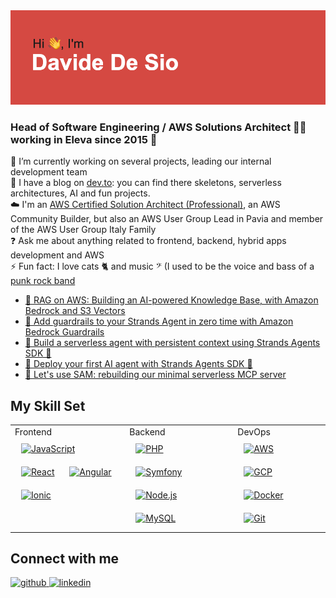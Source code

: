 <br><br> 
<img src="https://github.com/davide-desio-eleva/davide-desio-eleva/blob/main/header.png?raw=true" />

### Head of Software Engineering / AWS Solutions Architect 👨‍💻<br> working in Eleva since 2015 🚀
<div>
🔭 I’m currently working on several projects, leading our internal development team<br>
📝 I have a blog on <a target="_blank" href="https://dev.to/ddesio">dev.to</a>: you can find there skeletons, serverless architectures, AI and fun projects.<br>
☁️ I'm an <a target="_blank" href="https://www.credly.com/earner/earned/share/9929fdf2-7a3d-4013-9de6-57c80e4920b9">AWS Certified Solution Architect (Professional)</a>, an AWS Community Builder, but also an AWS User Group Lead in Pavia and member of the AWS User Group Italy Family<br>
❓ Ask me about anything related to frontend, backend, hybrid apps development and AWS<br> 
⚡ Fun fact: I love cats 🐈 and music 𝄢 (I used to be the voice and bass of a <a target="_blank" href="https://soundcloud.com/melodiedistorte">punk rock band</a><br>
</div>

<!-- BLOG-POST-LIST:START -->
- [🤖 RAG on AWS: Building an AI-powered Knowledge Base, with Amazon Bedrock and S3 Vectors](https://dev.to/aws-builders/rag-on-aws-building-an-ai-powered-knowledge-base-with-amazon-bedrock-and-s3-vectors-11kc)
- [🚦 Add guardrails to your Strands Agent in zero time with Amazon Bedrock Guardrails](https://dev.to/aws-builders/add-guardrails-to-your-strands-agent-in-zero-time-with-amazon-bedrock-guardrails-1gam)
- [🧬 Build a serverless agent with persistent context using Strands Agents SDK 📝](https://dev.to/aws-builders/build-a-serverless-agent-with-persistent-context-using-strands-agents-sdk-4phh)
- [🤖 Deploy your first AI agent with Strands Agents SDK 🤖](https://dev.to/aws-builders/deploy-your-first-ai-agent-with-strands-agents-sdk-j85)
- [🚀 Let&#39;s use SAM: rebuilding our minimal serverless MCP server](https://dev.to/aws-builders/lets-use-sam-rebuilding-our-minimal-serverless-mcp-server-4k99)
<!-- BLOG-POST-LIST:END -->

## My Skill Set
<table>
  <tr>
    <td valign="top">
      Frontend  
      <div>  
        <a href="https://www.javascript.com/" target="_blank"><img style="margin: 10px" src="https://profilinator.rishav.dev/skills-assets/javascript-original.svg" alt="JavaScript" height="50" /></a>  
        <a href="https://reactjs.org/" target="_blank"><img style="margin: 10px" src="https://profilinator.rishav.dev/skills-assets/react-original-wordmark.svg" alt="React" height="50" /></a>  
        <a href="https://angular.io/" target="_blank"><img style="margin: 10px" src="https://profilinator.rishav.dev/skills-assets/angularjs-original.svg" alt="Angular" height="50" /></a>  
        <a href="https://www.ionicframework.com/" target="_blank"><img style="margin: 10px" src="https://profilinator.rishav.dev/skills-assets/ionic.svg" alt="Ionic" height="50" /></a>  
      </div>
    </td>
    <td valign="top">
      Backend  
      <div>  
        <a href="https://www.php.net/" target="_blank"><img style="margin: 10px" src="https://profilinator.rishav.dev/skills-assets/php-original.svg" alt="PHP" height="50" /></a>  
        <a href="https://symfony.com/" target="_blank"><img style="margin: 10px" src="https://profilinator.rishav.dev/skills-assets/symfony_black_03.svg" alt="Symfony" height="50" /></a>  
        <a href="https://nodejs.org/" target="_blank"><img style="margin: 10px" src="https://profilinator.rishav.dev/skills-assets/nodejs-original-wordmark.svg" alt="Node.js" height="50" /></a>  
        <a href="https://www.mysql.com/" target="_blank"><img style="margin: 10px" src="https://profilinator.rishav.dev/skills-assets/mysql-original-wordmark.svg" alt="MySQL" height="50" /></a>  
      </div>
    </td>
    <td valign="top">
      DevOps  
      <div>  
        <a href="https://aws.amazon.com/" target="_blank"><img style="margin: 10px" src="https://profilinator.rishav.dev/skills-assets/amazonwebservices-original-wordmark.svg" alt="AWS" height="50" /></a>  
        <a href="https://cloud.google.com/" target="_blank"><img style="margin: 10px" src="https://profilinator.rishav.dev/skills-assets/google_cloud-icon.svg" alt="GCP" height="50" /></a>  
        <a href="https://www.docker.com/" target="_blank"><img style="margin: 10px" src="https://profilinator.rishav.dev/skills-assets/docker-original-wordmark.svg" alt="Docker" height="50" /></a>  
        <a href="https://github.com/" target="_blank"><img style="margin: 10px" src="https://profilinator.rishav.dev/skills-assets/git-scm-icon.svg" alt="Git" height="50" /></a>  
      </div>
    </td>
  </tr>
</table>  

## Connect with me
<a href="https://github.com/davide-desio-eleva" target="_blank">
<img src=https://img.shields.io/badge/github-%2324292e.svg?&style=for-the-badge&logo=github&logoColor=white alt=github style="margin-bottom: 5px;" />
</a>
<a href="https://linkedin.com/in/desiodavide" target="_blank">
<img src=https://img.shields.io/badge/linkedin-%231E77B5.svg?&style=for-the-badge&logo=linkedin&logoColor=white alt=linkedin style="margin-bottom: 5px;" />
</a>
